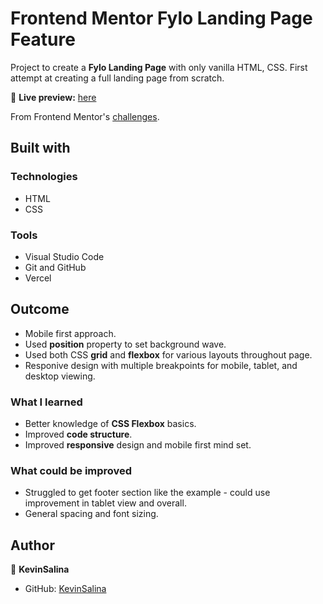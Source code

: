 # Frontend Mentor Fylo Landing Page Feature

Project to create a **Fylo Landing Page** with only vanilla HTML, CSS.
First attempt at creating a full landing page from scratch.

🔗 **Live preview:** [here](https://frontend-mentor-flyo-blush.vercel.app/)

From Frontend Mentor's [challenges](https://www.frontendmentor.io/challenges/fylo-dark-theme-landing-page-5ca5f2d21e82137ec91a50fd/hub/fylo-website-3NjTw4F0g).

## Built with

### Technologies

* HTML
* CSS

### Tools

* Visual Studio Code
* Git and GitHub
* Vercel

## Outcome

* Mobile first approach.
* Used **position** property to set background wave.
* Used both CSS **grid** and **flexbox** for various layouts throughout page.
* Responive design with multiple breakpoints for mobile, tablet, and desktop viewing.

### What I learned

* Better knowledge of **CSS Flexbox** basics.
* Improved **code structure**.
* Improved **responsive** design and mobile first mind set.

### What could be improved

* Struggled to get footer section like the example - could use improvement in tablet view and overall.
* General spacing and font sizing.

## Author

👤 **KevinSalina**
* GitHub: [KevinSalina](https://github.com/KevinSalina)
